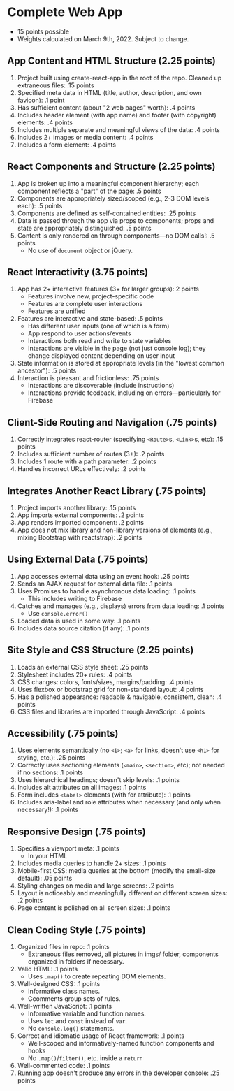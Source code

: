 # Complete Web App
- 15 points possible
- Weights calculated on March 9th, 2022. Subject to change.

## App Content and HTML Structure (2.25 points)
1. Project built using create-react-app in the root of the repo. Cleaned up extraneous files: .15 points
2. Specified meta data in HTML (title, author, description, and own favicon): .1 point
3. Has sufficient content (about "2 web pages" worth): .4 points
4. Includes header element (with app name) and footer (with copyright) elements: .4 points
5. Includes multiple separate and meaningful views of the data: .4 points
6. Includes 2+ images or media content: .4 points
7. Includes a form element: .4 points

## React Components and Structure (2.25 points)
1. App is broken up into a meaningful component hierarchy; each component reflects a "part" of the page: .5 points
2. Components are appropriately sized/scoped (e.g., 2-3 DOM levels each): .5 points
3. Components are defined as self-contained entities: .25 points
4. Data is passed through the app via props to components; props and state are appropriately distinguished: .5 points
5. Content is only rendered on through components—no DOM calls!: .5 points
    - No use of ```document``` object or jQuery.

## React Interactivity (3.75 points)
1. App has 2+ interactive features (3+ for larger groups): 2 points
    - Features involve new, project-specific code
    - Features are complete user interactions
    - Features are unified
2. Features are interactive and state-based: .5 points
    - Has different user inputs (one of which is a form)
    - App respond to user actions/events
    - Interactions both read and write to state variables
    - Interactions are visible in the page (not just console log); they change displayed content depending on user input
3. State information is stored at appropriate levels (in the "lowest common ancestor"): .5 points
4. Interaction is pleasant and frictionless: .75 points
    - Interactions are discoverable (include instructions)
    - Interactions provide feedback, including on errors—particularly for Firebase

## Client-Side Routing and Navigation (.75 points)
1. Correctly integrates react-router (specifying ```<Route>```s, ```<Link>```s, etc): .15 points
2. Includes sufficient number of routes (3+): .2 points
3. Includes 1 route with a path parameter: .2 points
4. Handles incorrect URLs effectively: .2 points

## Integrates Another React Library (.75 points)
1. Project imports another library: .15 points
2. App imports external components: .2 points
3. App renders imported component: .2 points
4. App does not mix library and non-library versions of elements (e.g., mixing Bootstrap with reactstrap): .2 points

## Using External Data (.75 points)
1. App accesses external data using an event hook: .25 points
2. Sends an AJAX request for external data file: .1 points
3. Uses Promises to handle asynchronous data loading: .1 points
    - This includes writing to Firebase
4. Catches and manages (e.g., displays) errors from data loading: .1 points
    - Use ```console.error()```
5. Loaded data is used in some way: .1 points
6. Includes data source citation (if any): .1 points

## Site Style and CSS Structure (2.25 points)
1. Loads an external CSS style sheet: .25 points
2. Stylesheet includes 20+ rules: .4 points
3. CSS changes: colors, fonts/sizes, margins/padding: .4 points
4. Uses flexbox or bootstrap grid for non-standard layout: .4 points
5. Has a polished appearance: readable & navigable, consistent, clean: .4 points
6. CSS files and libraries are imported through JavaScript: .4 points

## Accessibility (.75 points)
1. Uses elements semantically (no ```<i>```; ```<a>``` for links, doesn't use ```<h1>``` for styling, etc.): .25 points
2. Correctly uses sectioning elements (```<main>```, ```<section>```, etc); not needed if no sections: .1 points
3. Uses hierarchical headings; doesn't skip levels: .1 points
4. Includes alt attributes on all images: .1 points
5. Form includes ```<label>``` elements (with for attribute): .1 points
6. Includes aria-label and role attributes when necessary (and only when necessary!): .1 points

## Responsive Design (.75 points)
1. Specifies a viewport meta: .1 points
    - In your HTML
2. Includes media queries to handle 2+ sizes: .1 points
3. Mobile-first CSS: media queries at the bottom (modify the small-size default): .05 points
4. Styling changes on media and large screens: .2 points
5. Layout is noticeably and meaningfully different on different screen sizes: .2 points
6. Page content is polished on all screen sizes: .1 points

## Clean Coding Style (.75 points)
1. Organized files in repo: .1 points
    - Extraneous files removed, all pictures in imgs/ folder, components organized in folders if necessary.
2. Valid HTML: .1 points
    - Uses ```.map()``` to create repeating DOM elements.
3. Well-designed CSS: .1 points
    - Informative class names.
    - Ccomments group sets of rules.
4. Well-written JavaScript: .1 points
    - Informative variable and function names.
    - Uses ```let``` and ```const``` instead of ```var```.
    - No ```console.log()``` statements.
5. Correct and idiomatic usage of React framework: .1 points
    - Well-scoped and informatively-named function components and hooks
    - No ```.map()```/```filter()```, etc. inside a ```return```
8. Well-commented code: .1 points
9. Running app doesn't produce any errors in the developer console: .25 points